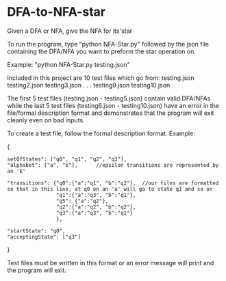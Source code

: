 # DFA-to-NFA-star
Given a DFA or NFA, give the NFA for its'star

To run the program, type "python NFA-Star.py" followed by the json file containing the DFA/NFA you want to preform the star operation on.

Example: "python NFA-Star.py testing.json"

Included in this project are 10 test files which go from:
testing.json
testing2.json
testing3.json
.
.
.
testing9.json
testing10.json

The first 5 test files (testing.json - testing5.json) contain valid DFA/NFAs while the last 5 test files (testing6.json - testing10.json) 
have an error in the file/formal description format and demonstrates that the program will exit cleanly even on bad inputs.

To create a test file, follow the formal description format.
Example:

{
    
    setOfStates": ["q0", "q1", "q2", "q3"],
    "alphabet": ["a", "b"],      //epsilon transitions are represented by an 'E'
    
    "transitions": {"q0":{"a":"q1", "b":"q2"},  //our files are formatted so that in this line, at q0 on an 'a' will go to state q1 and so on
                    "q1":{"a":"q3", "b":"q1"},
                    "q5": {"a":"q2"},
                    "q2":{"a":"q2", "b":"q2"},
                    "q3":{"a":"q3", "b":"q1"}
                    },
                    
    "startState": "q0",
    "acceptingState": ["q3"]
}

Test files must be written in this format or an error message will print and the program will exit.
